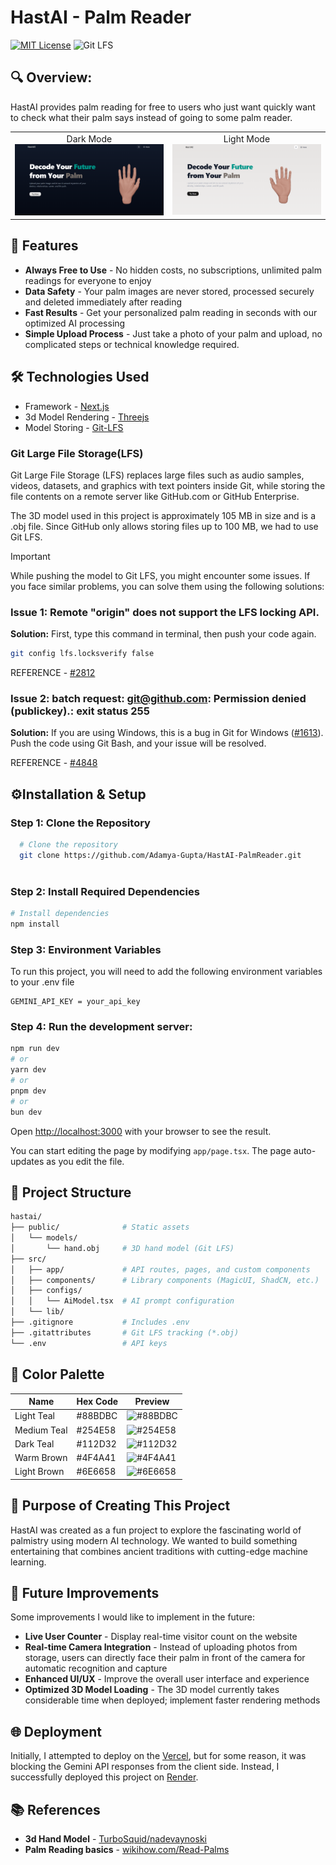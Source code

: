 # HastAI - Palm Reader
[![MIT License](https://img.shields.io/badge/License-MIT-blue.svg)](https://choosealicense.com/licenses/mit/)
![Git LFS](https://img.shields.io/badge/Git%20LFS-Enabled-orange?logo=git&logoColor=white)

## 🔍 Overview:
HastAI provides palm reading for free to users who just want quickly want to check what their palm says instead of going to some palm reader.

<div align="center">
<table >
<tr>
<td align="center">
Dark Mode
<img src='./assets/frontdark.png'>
</td>
<td align="center">
Light Mode
<img src='./assets/frontlight.png'>
</td>
</tr>
</table>
</div>

## 📌 Features
- **Always Free to Use** - No hidden costs, no subscriptions, unlimited palm readings for everyone to enjoy
- **Data Safety** - Your palm images are never stored, processed securely and deleted immediately after reading
- **Fast Results** - Get your personalized palm reading in seconds with our optimized AI processing
- **Simple Upload Process** - Just take a photo of your palm and upload, no complicated steps or technical knowledge required.

## 🛠️ Technologies Used
- Framework - [Next.js](https://nextjs.org)
- 3d Model Rendering - [Threejs](https://threejs.org)
- Model Storing - [Git-LFS](https://git-lfs.com/)


### Git Large File Storage(LFS) 

Git Large File Storage (LFS) replaces large files such as audio samples, videos, datasets, and graphics with text pointers inside Git, while storing the file contents on a remote server like GitHub.com or GitHub Enterprise.

The 3D model used in this project is approximately 105 MB in size and is a .obj file. Since GitHub only allows storing files up to 100 MB, we had to use Git LFS.

>[!IMPORTANT]
>While pushing the model to Git LFS, you might encounter some issues. If you face similar problems, you can solve them using the following solutions:
>
>### Issue 1: Remote "origin" does not support the LFS locking API.
>**Solution:** 
>First, type this command in terminal, then push your code again.
>```bash
> git config lfs.locksverify false
> ```
>
>REFERENCE - [#2812](https://github.com/desktop/desktop/issues/2812#issuecomment-332239726)
>
>### Issue 2: batch request: git@github.com: Permission denied (publickey).: exit status 255
>**Solution:**
>If you are using Windows, this is a bug in Git for Windows ([#1613](https://github.com/git-for-windows/git/issues/1613)). Push the code using Git Bash, and your issue will be resolved.
>
>REFERENCE - [#4848](https://github.com/git-lfs/git-lfs/discussions/4848)


## ⚙️Installation & Setup

### Step 1: Clone the Repository

```bash
  # Clone the repository
  git clone https://github.com/Adamya-Gupta/HastAI-PalmReader.git
  
```

### Step 2: Install Required Dependencies

```bash
# Install dependencies
npm install
```

### Step 3: Environment Variables
To run this project, you will need to add the following environment variables to your .env file

```
GEMINI_API_KEY = your_api_key
```
### Step 4: Run the development server:

```bash
npm run dev
# or
yarn dev
# or
pnpm dev
# or
bun dev
```

Open [http://localhost:3000](http://localhost:3000) with your browser to see the result.

You can start editing the page by modifying `app/page.tsx`. The page auto-updates as you edit the file.

## 📁 Project Structure

```bash
hastai/
├── public/              # Static assets
│   └── models/
│       └── hand.obj     # 3D hand model (Git LFS)
├── src/
│   ├── app/             # API routes, pages, and custom components
│   ├── components/      # Library components (MagicUI, ShadCN, etc.)
│   ├── configs/
│   │   └── AiModel.tsx  # AI prompt configuration
│   └── lib/             
├── .gitignore           # Includes .env
├── .gitattributes       # Git LFS tracking (*.obj)
└── .env                 # API keys
```

## 🎨 Color Palette

| Name         | Hex Code     | Preview |
|--------------|--------------|---------|
| Light Teal   | #88BDBC    | ![#88BDBC](https://placehold.co/50x20/88BDBC/88BDBC.png) |
| Medium Teal  | #254E58    | ![#254E58](https://placehold.co/50x20/254E58/254E58.png) |
| Dark Teal    | #112D32    | ![#112D32](https://placehold.co/50x20/112D32/112D32.png) |
| Warm Brown   | #4F4A41    | ![#4F4A41](https://placehold.co/50x20/4F4A41/4F4A41.png) |
| Light Brown  | #6E6658    | ![#6E6658](https://placehold.co/50x20/6E6658/6E6658.png) |


## 🎯 Purpose of Creating This Project

HastAI was created as a fun project to explore the fascinating world of palmistry using modern AI technology. We wanted to build something entertaining that combines ancient traditions with cutting-edge machine learning.

## 🚀 Future Improvements

Some improvements I would like to implement in the future:
- **Live User Counter** - Display real-time visitor count on the website
- **Real-time Camera Integration** - Instead of uploading photos from storage, users can directly face their palm in front of the camera for automatic recognition and capture
- **Enhanced UI/UX** - Improve the overall user interface and experience
- **Optimized 3D Model Loading** - The 3D model currently takes considerable time when deployed; implement faster rendering methods


## 🌐 Deployment

Initially, I attempted to deploy on the [Vercel](https://vercel.com/new?utm_medium=default-template&filter=next.js&utm_source=create-next-app&utm_campaign=create-next-app-readme), but for some reason, it was blocking the Gemini API responses from the client side. Instead, I successfully deployed this project on [Render](https://render.com/).

## 📚 References
- **3d Hand Model** - [TurboSquid/nadevaynoski](https://www.turbosquid.com/3d-models/realistic-human-hand-1877742)
- **Palm Reading basics** - [wikihow.com/Read-Palms](https://www.wikihow.com/Read-Palms)
